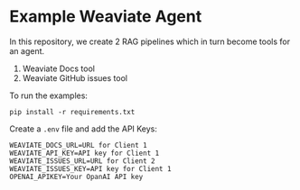 # Example Weaviate Agent

In this repository, we create 2 RAG pipelines which in turn become tools for an agent.

1. Weaviate Docs tool
2. Weaviate GitHub issues tool

To run the examples:

```
pip install -r requirements.txt
```
Create a `.env` file and add the API Keys:
```
WEAVIATE_DOCS_URL=URL for Client 1
WEAVIATE_API_KEY=API key for Client 1
WEAVIATE_ISSUES_URL=URL for Client 2
WEAVIATE_ISSUES_KEY=API key for Client 1
OPENAI_APIKEY=Your OpanAI API key
```